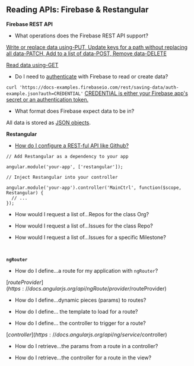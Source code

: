 ## **Reading APIs: Firebase & Restangular**

**Firebase REST API**

* What operations does the Firebase REST API support?  

[Write or replace data  using-PUT, Update keys for a path without replacing all data-PATCH, Add to a list of data-POST, Remove data-DELETE]( https://www.firebase.com/docs/rest/guide/saving-data.html)

[Read data using-GET](https://www.firebase.com/docs/rest/guide/retrieving-data.html)

* Do I need to [authenticate](https://www.firebase.com/docs/rest/guide/user-auth.html) with Firebase to read or create data?

`curl 'https://docs-examples.firebaseio.com/rest/saving-data/auth-example.json?auth=CREDENTIAL'` [CREDENTIAL is either your Firebase app's secret or an authentication token.](https://www.firebase.com/docs/rest/guide/retrieving-data.html)

* What format does Firebase expect data to be in?  

All data is stored as [JSON objects](https://www.firebase.com/docs/rest/guide/understanding-data.html).

**Restangular**

* [How do I configure a REST-ful API like Github?]( https://github.com/mgonto/restangular/blob/master/README.md#quick-configuration-for-lazy-readers)

```
// Add Restangular as a dependency to your app

angular.module('your-app', ['restangular']);

// Inject Restangular into your controller

angular.module('your-app').controller('MainCtrl', function($scope, Restangular) {
  // ...
});
```


* How would I request a list of...Repos for the class Org?


* How would I request a list of...Issues for the class Repo?

* How would I request a list of...Issues for a specific Milestone?


<br>

 **`ngRouter`**

* How do I define...a route for my application with `ngRouter`?

[$routeProvider](https://docs.angularjs.org/api/ngRoute/provider/$routeProvider)


* How do I define...dynamic pieces (params) to routes?

* How do I define... the template to load for a route?

* How do I define... the controller to trigger for a route?

[$controller](https://docs.angularjs.org/api/ng/service/$controller)

* How do I retrieve...the params from a route in a controller?

* How do I retrieve...the controller for a route in the view?

